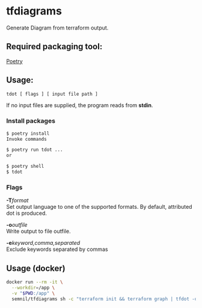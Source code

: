 # tfdiagrams

Generate Diagram from terraform output.

## Required packaging tool:

[Poetry](https://python-poetry.org)

## Usage:

```bash
tdot [ flags ] [ input file path ]
```

If no input files are supplied, the program reads from **stdin**.

### Install packages

```bash
$ poetry install
Invoke commands

$ poetry run tdot ...
or

$ poetry shell
$ tdot
```

### Flags

**-T***format*  
Set output language to one of the supported formats. By default, attributed dot is produced.

**-o***outfile*  
Write output to file outfile.

**-e***keyword,comma,separated*  
Exclude keywords separated by commas

## Usage (docker)
```bash
docker run --rm -it \
  --workdir=/app \
  -v "$PWD:/app" \
  semnil/tfdiagrams sh -c "terraform init && terraform graph | tfdot -ograph.png"
```